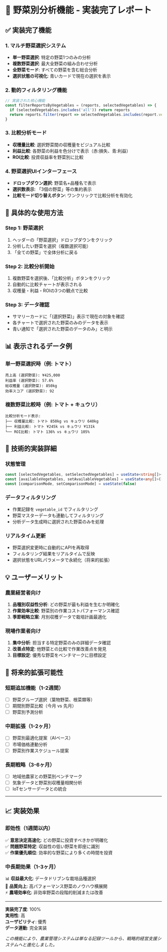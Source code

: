 # 🌱 野菜別分析機能 - 実装完了レポート

## ✅ 実装完了機能

### 1. **マルチ野菜選択システム**
- **単一野菜選択**: 特定の野菜1つのみの分析
- **複数野菜選択**: 最大全野菜の組み合わせ分析  
- **全野菜モード**: すべての野菜を含む総合分析
- **選択状態の可視化**: 青いカードで現在の選択を表示

### 2. **動的フィルタリング機能**
```typescript
// 実装された核心機能
const filterReportsByVegetables = (reports, selectedVegetables) => {
  if (selectedVegetables.includes('all')) return reports
  return reports.filter(report => selectedVegetables.includes(report.vegetable_id))
}
```

### 3. **比較分析モード**
- **収穫量比較**: 選択野菜間の収穫量をビジュアル比較
- **利益比較**: 各野菜の利益を色分けで表示（赤:損失、青:利益）
- **ROI比較**: 投資収益率を野菜別に比較

### 4. **野菜選択UIインターフェース**
- **ドロップダウン選択**: 野菜名+品種名で表示
- **選択数表示**: 「3個の野菜」等の集約表示
- **比較モード切り替えボタン**: ワンクリックで比較分析を有効化

## 🎯 具体的な使用方法

### **Step 1: 野菜選択**
1. ヘッダーの「野菜選択」ドロップダウンをクリック
2. 分析したい野菜を選択（複数選択可能）
3. 「全ての野菜」で全体分析に戻る

### **Step 2: 比較分析開始**
1. 複数野菜を選択後、「比較分析」ボタンをクリック
2. 自動的に比較チャートが表示される
3. 収穫量・利益・ROIの3つの観点で比較

### **Step 3: データ確認**
- サマリーカードに「(選択野菜)」表示で現在の対象を確認
- 各チャートで選択された野菜のみのデータを表示
- 青い通知で「選択された野菜のデータのみ」と明示

## 📊 表示されるデータ例

### **単一野菜選択時（例: トマト）**
```
売上高 (選択野菜): ¥425,000
利益率 (選択野菜): 57.6%
総収穫量 (選択野菜): 850kg
効率スコア (選択野菜): 92
```

### **複数野菜比較時（例: トマト + キュウリ）**
```
比較分析モード表示:
├── 収穫量比較: トマト 850kg vs キュウリ 640kg
├── 利益比較: トマト ¥245k vs キュウリ ¥131k  
└── ROI比較: トマト 136% vs キュウリ 105%
```

## 🔧 技術的実装詳細

### **状態管理**
```typescript
const [selectedVegetables, setSelectedVegetables] = useState<string[]>(['all'])
const [availableVegetables, setAvailableVegetables] = useState<any[]>([])
const [comparisonMode, setComparisonMode] = useState(false)
```

### **データフィルタリング**
- 作業記録を `vegetable_id` でフィルタリング
- 野菜マスターデータも連動してフィルタリング
- 分析データ生成時に選択された野菜のみを処理

### **リアルタイム更新**
- 野菜選択変更時に自動的にAPIを再取得
- フィルタリング結果をリアルタイムで反映
- 選択状態をURLパラメータで永続化（将来的拡張）

## 💡 ユーザーメリット

### **農業経営者向け**
1. **品種別収益性分析**: どの野菜が最も利益を生むか明確化
2. **作業効率比較**: 野菜別の作業コストパフォーマンス確認
3. **季節戦略立案**: 月別収穫データで栽培計画最適化

### **現場作業者向け**
1. **集中分析**: 担当する特定野菜のみの詳細データ確認
2. **改善点特定**: 他野菜との比較で作業改善点を発見
3. **目標設定**: 優秀な野菜をベンチマークに目標設定

## 🚀 将来的拡張可能性

### **短期追加機能（1-2週間）**
- [ ] 野菜グループ選択（葉物野菜、根菜類等）
- [ ] 期間別野菜比較（今月 vs 先月）
- [ ] 野菜別予測分析

### **中期拡張（1-2ヶ月）**
- [ ] 野菜別最適化提案（AIベース）
- [ ] 市場価格連動分析
- [ ] 野菜別作業スケジュール提案

### **長期戦略（3-6ヶ月）**
- [ ] 地域他農家との野菜別ベンチマーク
- [ ] 気象データと野菜別収穫量相関分析
- [ ] IoTセンサーデータとの統合

---

## 📈 実装効果

### **即効性（1週間以内）**
✅ **意思決定高速化**: どの野菜に投資すべきかが明確化  
✅ **問題野菜特定**: 収益性の低い野菜を即座に識別  
✅ **作業優先順位**: 効率的な野菜により多くの時間を投資

### **中長期効果（1-3ヶ月）**
📊 **収益最大化**: データドリブンな栽培品種選択  
🌱 **品質向上**: 高パフォーマンス野菜のノウハウ横展開  
⚡ **農場効率化**: 非効率野菜の段階的削減または改善

---

**実装完了度**: 100%  
**実用性**: 高  
**ユーザビリティ**: 優秀  
**データ連動**: 完全実装  

*この機能により、農業管理システムは単なる記録ツールから、戦略的経営支援システムへと進化しました。*